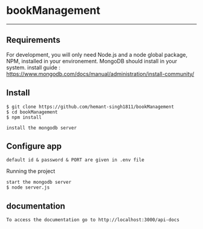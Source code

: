 # bookManagement

---
## Requirements

For development, you will only need Node.js and a node global package, NPM, installed in your environement.
MongoDB should install in your system. install guide : https://www.mongodb.com/docs/manual/administration/install-community/

## Install

    $ git clone https://github.com/hemant-singh1811/bookManagement
    $ cd bookManagement
    $ npm install 

    install the mongodb server



## Configure app

    default id & password & PORT are given in .env file

Running the project

    start the mongodb server
    $ node server.js



## documentation

    To access the documentation go to http://localhost:3000/api-docs

